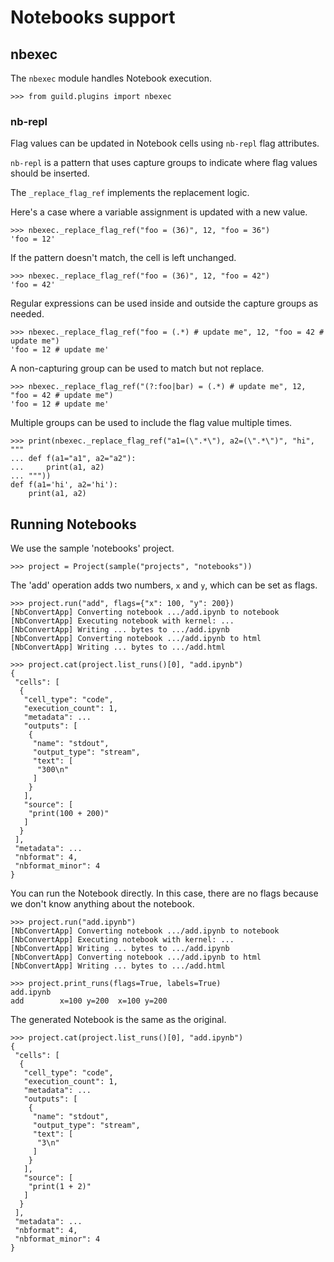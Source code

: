 # Notebooks support

## nbexec

The `nbexec` module handles Notebook execution.

    >>> from guild.plugins import nbexec

### nb-repl

Flag values can be updated in Notebook cells using `nb-repl` flag
attributes.

`nb-repl` is a pattern that uses capture groups to indicate where flag
values should be inserted.

The `_replace_flag_ref` implements the replacement logic.

Here's a case where a variable assignment is updated with a new value.

    >>> nbexec._replace_flag_ref("foo = (36)", 12, "foo = 36")
    'foo = 12'

If the pattern doesn't match, the cell is left unchanged.

    >>> nbexec._replace_flag_ref("foo = (36)", 12, "foo = 42")
    'foo = 42'

Regular expressions can be used inside and outside the capture groups
as needed.

    >>> nbexec._replace_flag_ref("foo = (.*) # update me", 12, "foo = 42 # update me")
    'foo = 12 # update me'

A non-capturing group can be used to match but not replace.

    >>> nbexec._replace_flag_ref("(?:foo|bar) = (.*) # update me", 12, "foo = 42 # update me")
    'foo = 12 # update me'

Multiple groups can be used to include the flag value multiple times.

    >>> print(nbexec._replace_flag_ref("a1=(\".*\"), a2=(\".*\")", "hi", """
    ... def f(a1="a1", a2="a2"):
    ...     print(a1, a2)
    ... """))
    def f(a1='hi', a2='hi'):
        print(a1, a2)

## Running Notebooks

We use the sample 'notebooks' project.

    >>> project = Project(sample("projects", "notebooks"))

The 'add' operation adds two numbers, `x` and `y`, which can be set as
flags.

    >>> project.run("add", flags={"x": 100, "y": 200})
    [NbConvertApp] Converting notebook .../add.ipynb to notebook
    [NbConvertApp] Executing notebook with kernel: ...
    [NbConvertApp] Writing ... bytes to .../add.ipynb
    [NbConvertApp] Converting notebook .../add.ipynb to html
    [NbConvertApp] Writing ... bytes to .../add.html

    >>> project.cat(project.list_runs()[0], "add.ipynb")
    {
     "cells": [
      {
       "cell_type": "code",
       "execution_count": 1,
       "metadata": ...
       "outputs": [
        {
         "name": "stdout",
         "output_type": "stream",
         "text": [
          "300\n"
         ]
        }
       ],
       "source": [
        "print(100 + 200)"
       ]
      }
     ],
     "metadata": ...
     "nbformat": 4,
     "nbformat_minor": 4
    }

You can run the Notebook directly. In this case, there are no flags
because we don't know anything about the notebook.

    >>> project.run("add.ipynb")
    [NbConvertApp] Converting notebook .../add.ipynb to notebook
    [NbConvertApp] Executing notebook with kernel: ...
    [NbConvertApp] Writing ... bytes to .../add.ipynb
    [NbConvertApp] Converting notebook .../add.ipynb to html
    [NbConvertApp] Writing ... bytes to .../add.html

    >>> project.print_runs(flags=True, labels=True)
    add.ipynb
    add        x=100 y=200  x=100 y=200

The generated Notebook is the same as the original.

    >>> project.cat(project.list_runs()[0], "add.ipynb")
    {
     "cells": [
      {
       "cell_type": "code",
       "execution_count": 1,
       "metadata": ...
       "outputs": [
        {
         "name": "stdout",
         "output_type": "stream",
         "text": [
          "3\n"
         ]
        }
       ],
       "source": [
        "print(1 + 2)"
       ]
      }
     ],
     "metadata": ...
     "nbformat": 4,
     "nbformat_minor": 4
    }
